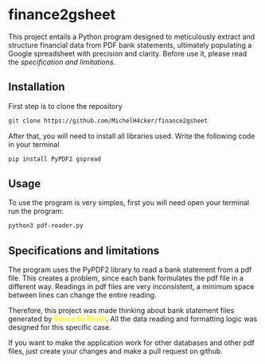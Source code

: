 # finance2gsheet
This project entails a Python program designed to meticulously extract and structure financial data from PDF bank statements, ultimately populating a Google spreadsheet with precision and clarity. Before use it, please read the *specification and limitations*.

## Installation
First step is to clone the repository
    
```bash
git clone https://github.com/MichelH4cker/finance2gsheet 
```

After that, you will need to install all libraries used. Write the following code in your terminal

```bash
pip install PyPDF2 gspread
```

## Usage 
To use the program is very simples, first you will need open your terminal run the program:

```bash
python3 pdf-reader.py
```

## Specifications and limitations
The program uses the PyPDF2 library to read a bank statement from a pdf file. This creates a problem, since each bank formulates the pdf file in a different way. Readings in pdf files are very inconsistent, a minimum space between lines can change the entire reading.

Therefore, this project was made thinking about bank statement files generated by <span style="color:Yellow"><b>Banco do Brasil</b></span>. All the data reading and formatting logic was designed for this specific case.

If you want to make the application work for other databases and other pdf files, just create your changes and make a pull request on github.